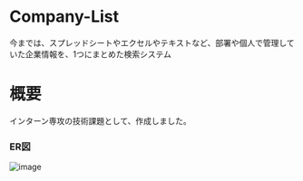 # Company-List
今までは、スプレッドシートやエクセルやテキストなど、部署や個人で管理していた企業情報を、1つにまとめた検索システム

# 概要
インターン専攻の技術課題として、作成しました。


### ER図
![image](https://github.com/Yuhi-Sato/Company-List/assets/91863685/35d5f158-fab4-4a1c-85c8-52771901d37b)
